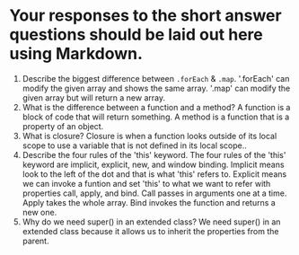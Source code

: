 # Your responses to the short answer questions should be laid out here using Markdown.
1. Describe the biggest difference between `.forEach` & `.map`.
'.forEach' can modify the given array and shows the same array. '.map' can modify the given array but will return a new array.
2. What is the difference between a function and a method?
A function is a block of code that will return something. A method is a function that is a property of an object.
3. What is closure?
Closure is when a function looks outside of its local scope to use a variable that is not defined in its local scope..
4. Describe the four rules of the 'this' keyword.
The four rules of the 'this' keyword are implicit, explicit, new, and window binding.
Implicit means look to the left of the dot and that is what 'this' refers to.
Explicit means we can invoke a funtion and set 'this' to what we want to refer with properties call, apply, and bind. Call passes in arguments one at a time.
Apply takes the whole array. Bind invokes the function and returns a new one.
5. Why do we need super() in an extended class?
We need super() in an extended class because it allows us to inherit the properties from the parent.